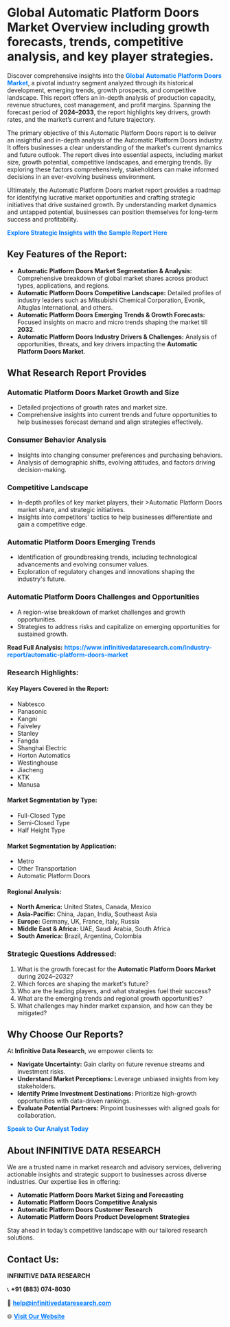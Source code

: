 <h1>Global Automatic Platform Doors Market Overview including growth forecasts, trends, competitive analysis, and key player strategies.</h1>
<p>
Discover comprehensive insights into the 
<a href="https://www.infinitivedataresearch.com/industry-report/automatic-platform-doors-market" rel="dofollow" style="color: #007BFF; text-decoration: none;"><strong>Global Automatic Platform Doors Market</strong></a>, a pivotal industry segment analyzed through its historical development, emerging trends, growth prospects, and competitive landscape. This report offers an in-depth analysis of production capacity, revenue structures, cost management, and profit margins. Spanning the forecast period of <strong>2024–2033</strong>, the report highlights key drivers, growth rates, and the market’s current and future trajectory.
</p>
<p>
The primary objective of this Automatic Platform Doors report is to deliver an insightful and in-depth analysis of the Automatic Platform Doors industry. It offers businesses a clear understanding of the market's current dynamics and future outlook. The report dives into essential aspects, including market size, growth potential, competitive landscapes, and emerging trends. By exploring these factors comprehensively, stakeholders can make informed decisions in an ever-evolving business environment.
</p>
<p>
Ultimately, the Automatic Platform Doors market report provides a roadmap for identifying lucrative market opportunities and crafting strategic initiatives that drive sustained growth. By understanding market dynamics and untapped potential, businesses can position themselves for long-term success and profitability.
</p>
<p>
<a href="https://www.infinitivedataresearch.com/request-sample/reportId=111239" style="color: #007BFF; text-decoration: none;"><strong>Explore Strategic Insights with the Sample Report Here</strong></a>
</p>

<h2>Key Features of the Report:</h2>
<ul>
<li><strong>Automatic Platform Doors Market Segmentation & Analysis:</strong> Comprehensive breakdown of global market shares across product types, applications, and regions.</li>
<li><strong>Automatic Platform Doors Competitive Landscape:</strong> Detailed profiles of industry leaders such as Mitsubishi Chemical Corporation, Evonik, Altuglas International, and others.</li>
<li><strong>Automatic Platform Doors Emerging Trends & Growth Forecasts:</strong> Focused insights on macro and micro trends shaping the market till <strong>2032</strong>.</li>
<li><strong>Automatic Platform Doors Industry Drivers & Challenges:</strong> Analysis of opportunities, threats, and key drivers impacting the <strong>Automatic Platform Doors Market</strong>.</li>
</ul>

<h2>What Research Report Provides</h2>
<h3>Automatic Platform Doors Market Growth and Size</h3>
<ul>
<li>Detailed projections of growth rates and market size.</li>
<li>Comprehensive insights into current trends and future opportunities to help businesses forecast demand and align strategies effectively.</li>
</ul>

<h3>Consumer Behavior Analysis</h3>
<ul>
<li>Insights into changing consumer preferences and purchasing behaviors.</li>
<li>Analysis of demographic shifts, evolving attitudes, and factors driving decision-making.</li>
</ul>

<h3>Competitive Landscape</h3>
<ul>
<li>In-depth profiles of key market players, their >Automatic Platform Doors market share, and strategic initiatives.</li>
<li>Insights into competitors' tactics to help businesses differentiate and gain a competitive edge.</li>
</ul>

<h3>Automatic Platform Doors Emerging Trends</h3>
<ul>
<li>Identification of groundbreaking trends, including technological advancements and evolving consumer values.</li>
<li>Exploration of regulatory changes and innovations shaping the industry's future.</li>
</ul>

<h3>Automatic Platform Doors Challenges and Opportunities</h3>
<ul>
<li>A region-wise breakdown of market challenges and growth opportunities.</li>
<li>Strategies to address risks and capitalize on emerging opportunities for sustained growth.</li>
</ul>
<p><strong>Read Full Analysis:</strong> <a href="https://www.infinitivedataresearch.com/industry-report/automatic-platform-doors-market" rel="dofollow" style="color: #007BFF; text-decoration: none;"><strong>https://www.infinitivedataresearch.com/industry-report/automatic-platform-doors-market</strong></a></p>
<h3>Research Highlights:</h3>
<h4>Key Players Covered in the Report:</h4>
<ul><li>Nabtesco</li><li>Panasonic</li><li>Kangni</li><li>Faiveley</li><li>Stanley</li><li>Fangda</li><li>Shanghai Electric</li><li>Horton Automatics</li><li>Westinghouse</li><li>Jiacheng</li><li>KTK</li><li>Manusa</li></ul>
<h4>Market Segmentation by Type:</h4>
<ul><li>Full-Closed Type</li><li>Semi-Closed Type</li><li>Half Height Type</li></ul>
<h4>Market Segmentation by Application:</h4>
<ul><li>Metro</li><li>Other Transportation</li><li>Automatic Platform Doors</li></ul>

<h4>Regional Analysis:</h4>
<ul>
<li><strong>North America:</strong> United States, Canada, Mexico</li>
<li><strong>Asia-Pacific:</strong> China, Japan, India, Southeast Asia</li>
<li><strong>Europe:</strong> Germany, UK, France, Italy, Russia</li>
<li><strong>Middle East & Africa:</strong> UAE, Saudi Arabia, South Africa</li>
<li><strong>South America:</strong> Brazil, Argentina, Colombia</li>
</ul>

<h3>Strategic Questions Addressed:</h3>
<ol>
<li>What is the growth forecast for the <strong>Automatic Platform Doors Market</strong> during 2024–2032?</li>
<li>Which forces are shaping the market's future?</li>
<li>Who are the leading players, and what strategies fuel their success?</li>
<li>What are the emerging trends and regional growth opportunities?</li>
<li>What challenges may hinder market expansion, and how can they be mitigated?</li>
</ol>

<h2>Why Choose Our Reports?</h2>
<p>At <strong>Infinitive Data Research</strong>, we empower clients to:</p>
<ul>
<li><strong>Navigate Uncertainty:</strong> Gain clarity on future revenue streams and investment risks.</li>
<li><strong>Understand Market Perceptions:</strong> Leverage unbiased insights from key stakeholders.</li>
<li><strong>Identify Prime Investment Destinations:</strong> Prioritize high-growth opportunities with data-driven rankings.</li>
<li><strong>Evaluate Potential Partners:</strong> Pinpoint businesses with aligned goals for collaboration.</li>
</ul>
<p><a href="https://www.infinitivedataresearch.com/industry-report/automatic-platform-doors-market" rel="dofollow" style="color: #007BFF; text-decoration: none;"><strong>Speak to Our Analyst Today</strong></a></p>

<h2>About INFINITIVE DATA RESEARCH</h2>
<p>We are a trusted name in market research and advisory services, delivering actionable insights and strategic support to businesses across diverse industries. Our expertise lies in offering:</p>
<ul>
<li><strong>Automatic Platform Doors Market Sizing and Forecasting</strong></li>
<li><strong>Automatic Platform Doors Competitive Analysis</strong></li>
<li><strong>Automatic Platform Doors Customer Research</strong></li>
<li><strong>Automatic Platform Doors Product Development Strategies</strong></li>
</ul>
<p>Stay ahead in today’s competitive landscape with our tailored research solutions.</p>

<h2>Contact Us:</h2>
<p><strong>INFINITIVE DATA RESEARCH</strong></p>
<p>📞 <strong>+91 (883) 074-8030</strong></p>
<p>📧 <strong><a href="mailto:help@infinitivedataresearch.com" style="color: #007BFF;">help@infinitivedataresearch.com</a></strong></p>
<p>🌐 <strong><a href="https://www.infinitivedataresearch.com" rel="dofollow" style="color: #007BFF;">Visit Our Website</a></strong></p>